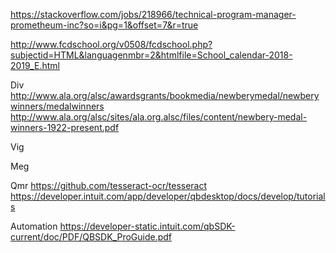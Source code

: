 https://stackoverflow.com/jobs/218966/technical-program-manager-prometheum-inc?so=i&pg=1&offset=7&r=true

http://www.fcdschool.org/v0508/fcdschool.php?subjectid=HTML&languagenmbr=2&htmlfile=School_calendar-2018-2019_E.html

Div
http://www.ala.org/alsc/awardsgrants/bookmedia/newberymedal/newberywinners/medalwinners
http://www.ala.org/alsc/sites/ala.org.alsc/files/content/newbery-medal-winners-1922-present.pdf


Vig

Meg

Qmr
https://github.com/tesseract-ocr/tesseract
https://developer.intuit.com/app/developer/qbdesktop/docs/develop/tutorials

Automation
https://developer-static.intuit.com/qbSDK-current/doc/PDF/QBSDK_ProGuide.pdf


